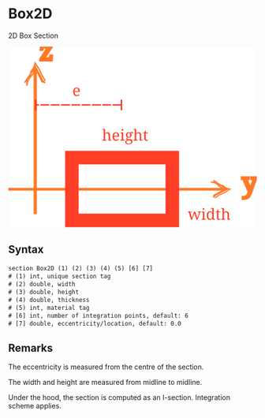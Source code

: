 # Box2D

2D Box Section

![arrangement](PIC/Box.svg)

## Syntax

```
section Box2D (1) (2) (3) (4) (5) [6] [7]
# (1) int, unique section tag
# (2) double, width
# (3) double, height
# (4) double, thickness
# (5) int, material tag
# [6] int, number of integration points, default: 6
# [7] double, eccentricity/location, default: 0.0
```

## Remarks

The eccentricity is measured from the centre of the section.

The width and height are measured from midline to midline.

Under the hood, the section is computed as an I-section.
Integration scheme applies.
